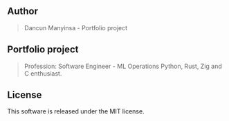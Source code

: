 ## Author

> Dancun Manyinsa - Portfolio project 

## Portfolio project 

> Profession: Software Engineer - ML Operations
> Python, Rust, Zig and C enthusiast. 


## License

This software is released under the MIT license.
